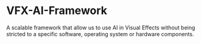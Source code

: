 # VFX-AI-Framework
A scalable framework that allow us to use AI in Visual Effects without being stricted to a specific software, operating system or hardware components.
